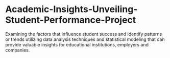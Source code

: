 # Academic-Insights-Unveiling-Student-Performance-Project
Examining the factors that influence student success and identify patterns or trends utilizing data analysis techniques and statistical modeling that can provide valuable insights for educational institutions, employers and companies.
